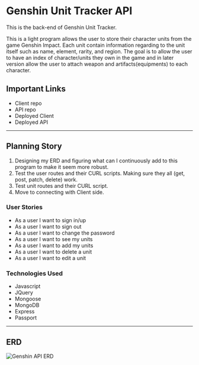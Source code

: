 # Genshin Unit Tracker API

This is the back-end of Genshin Unit Tracker.

This is a light program allows the user to store their character units from the game Genshin Impact. Each unit contain information regarding to the unit itself such as name, element, rarity, and region. The goal is to allow the user to have an index of character/units they own in the game and in later version allow the user to attach weapon and artifacts(equipments) to each character.

## Important Links

  - Client repo
  - API repo
  - Deployed Client
  - Deployed API

***

## Planning Story

1. Designing my ERD and figuring what can I continuously add to this program to make it seem more robust.
2. Test the user routes and their CURL scripts. Making sure they all (get, post, patch, delete) work. 
3. Test unit routes and their CURL script.
4. Move to connecting with Client side.

### User Stories

  - As a user I want to sign in/up
  - As a user I want to sign out
  - As a user I want to change the password
  - As a user I want to see my units
  - As a user I want to add my units
  - As a user I want to delete a unit
  - As a user I want to edit a unit
  
### Technologies Used

- Javascript
- JQuery
- Mongoose
- MongoDB
- Express
- Passport

<!-- ### Unsolved Problems

... -->

***

## ERD

![Genshin API ERD](https://i.imgur.com/TP1xRws.png)
